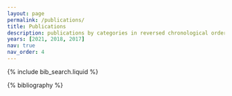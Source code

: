 ```yaml
---
layout: page
permalink: /publications/
title: Publications
description: publications by categories in reversed chronological order. generated by jekyll-scholar.
years: [2021, 2018, 2017]
nav: true
nav_order: 4
---
```


<!-- _pages/publications.md -->

<!-- Bibsearch Feature -->

{% include bib_search.liquid %}

<div class="publications">

{% bibliography %}

</div>
